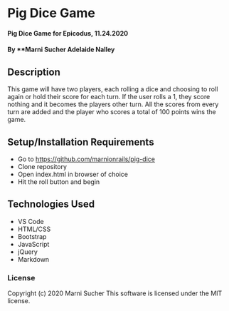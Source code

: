 # Pig Dice Game

#### Pig Dice Game for Epicodus, 11.24.2020

#### By **Marni Sucher Adelaide Nalley

## Description

This game will have two players, each rolling a dice and choosing to roll again or hold their score for each turn. If the user rolls a 1, they score nothing and it becomes the players other turn. All the scores from every turn are added and the player who scores a total of 100 points wins the game.

## Setup/Installation Requirements

* Go to https://github.com/marnionrails/pig-dice
* Clone repository 
* Open index.html in browser of choice
* Hit the roll button and begin

## Technologies Used

* VS Code
* HTML/CSS
* Bootstrap
* JavaScript
* jQuery
* Markdown

### License

Copyright (c) 2020 Marni Sucher
This software is licensed under the MIT license.
